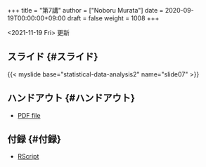 +++
title = "第7講"
author = ["Noboru Murata"]
date = 2020-09-19T00:00:00+09:00
draft = false
weight = 1008
+++

<span class="timestamp-wrapper"><span class="timestamp">&lt;2021-11-19 Fri&gt; </span></span> 更新


## スライド {#スライド}

{{< myslide base="statistical-data-analysis2" name="slide07" >}}


## ハンドアウト {#ハンドアウト}

-   [PDF file](https://noboru-murata.github.io/statistical-data-analysis2/pdfs/slide07.pdf)


## 付録 {#付録}

-   [RScript](https://noboru-murata.github.io/statistical-data-analysis2/code/slide07.R)